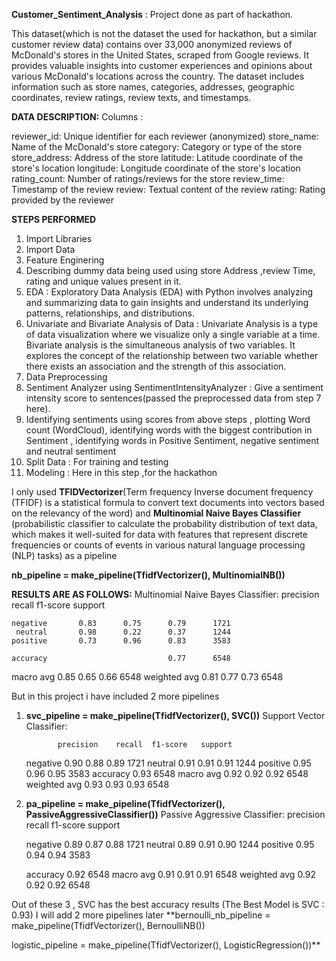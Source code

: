 **Customer_Sentiment_Analysis** : Project done as part of hackathon.

This dataset(which is not the dataset the used for hackathon, but a similar customer review data) contains over 33,000 anonymized reviews of McDonald's stores in the United States, scraped from Google reviews. It provides valuable insights into customer experiences and opinions about various McDonald's locations across the country. The dataset includes information such as store names, categories, addresses, geographic coordinates, review ratings, review texts, and timestamps.

**DATA DESCRIPTION:**
Columns :

reviewer_id: Unique identifier for each reviewer (anonymized)
store_name: Name of the McDonald's store
category: Category or type of the store
store_address: Address of the store
latitude: Latitude coordinate of the store's location
longitude: Longitude coordinate of the store's location
rating_count: Number of ratings/reviews for the store
review_time: Timestamp of the review
review: Textual content of the review
rating: Rating provided by the reviewer


**STEPS PERFORMED**
1. Import Libraries
2. Import Data
3. Feature Enginering
4. Describing dummy data being used using store Address ,review Time, rating and unique values present in it.
5. EDA : Exploratory Data Analysis (EDA) with Python involves analyzing and summarizing data to gain insights and understand its underlying patterns, relationships, and distributions.
6. Univariate and Bivariate Analysis of Data : Univariate Analysis is a type of data visualization where we visualize only a single variable at a time. Bivariate analysis is the simultaneous analysis of two variables. It explores the concept of the relationship between two variable whether there exists an association and the strength of this association.
7. Data Preprocessing
8. Sentiment Analyzer using SentimentIntensityAnalyzer : Give a sentiment intensity score to sentences(passed the preprocessed data from step 7 here).
9. Identifying sentiments using scores from above steps , plotting Word count (WordCloud), identifying words with the biggest contribution in Sentiment , identifying words in Positive Sentiment, negative sentiment and neutral sentiment
10. Split Data : For training and testing
11. Modeling : Here in this step ,for the hackathon

I only used **TFIDVectorizer**(Term frequency Inverse document frequency (TFIDF) is a statistical formula to convert text documents into vectors based on the relevancy of the word) and **Multinomial Naive Bayes Classifier** (probabilistic classifier to calculate the probability distribution of text data, which makes it well-suited for data with features that represent discrete frequencies or counts of events in various natural language processing (NLP) tasks) as a pipeline 


**nb_pipeline = make_pipeline(TfidfVectorizer(), MultinomialNB())**


**RESULTS ARE AS FOLLOWS:**
Multinomial Naive Bayes Classifier:
              precision    recall  f1-score   support

    negative       0.83      0.75      0.79      1721
     neutral       0.98      0.22      0.37      1244
    positive       0.73      0.96      0.83      3583

    accuracy                           0.77      6548
   macro avg       0.85      0.65      0.66      6548
weighted avg       0.81      0.77      0.73      6548

But in this project i have included 2 more pipelines

1. **svc_pipeline = make_pipeline(TfidfVectorizer(), SVC())**
Support Vector Classifier:

              precision    recall  f1-score   support

    negative       0.90      0.88      0.89      1721
     neutral       0.91      0.91      0.91      1244
    positive       0.95      0.96      0.95      3583
    accuracy                           0.93      6548
   macro avg       0.92      0.92      0.92      6548
weighted avg       0.93      0.93      0.93      6548

3. **pa_pipeline = make_pipeline(TfidfVectorizer(), PassiveAggressiveClassifier())**
Passive Aggressive Classifier:
              precision    recall  f1-score   support

    negative       0.89      0.87      0.88      1721
     neutral       0.89      0.91      0.90      1244
    positive       0.95      0.94      0.94      3583

    accuracy                           0.92      6548
   macro avg       0.91      0.91      0.91      6548
weighted avg       0.92      0.92      0.92      6548

Out of these 3 , SVC has the best accuracy results (The Best Model is SVC : 0.93)
I will add 2 more pipelines later
**bernoulli_nb_pipeline = make_pipeline(TfidfVectorizer(), BernoulliNB())

logistic_pipeline = make_pipeline(TfidfVectorizer(), LogisticRegression())**
